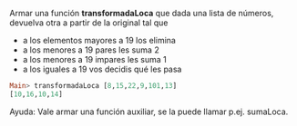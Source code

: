 Armar una función **transformadaLoca** que dada una lista de números, devuelva otra a partir de
la original tal que

* a los elementos mayores a 19 los elimina
* a los menores a 19 pares les suma 2
* a los menores a 19 impares les suma 1
* a los iguales a 19 vos decidis qué les pasa

```haskell
Main> transformadaLoca [8,15,22,9,101,13]
[10,16,10,14]
```

Ayuda: Vale armar una función auxiliar, se la puede llamar p.ej. sumaLoca. 